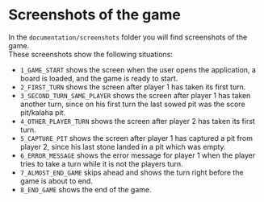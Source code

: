 # Screenshots of the game

In the `documentation/screenshots` folder you will find screenshots of the game.  
These screenshots show the following situations:

- `1_GAME_START` shows the screen when the user opens the application, a board is loaded, and the game is ready to
  start.
- `2_FIRST_TURN` shows the screen after player 1 has taken its first turn.
- `3_SECOND_TURN_SAME_PLAYER` shows the screen after player 1 has taken another turn, since on his first turn the last
  sowed pit was the score pit/kalaha pit.
- `4_OTHER_PLAYER_TURN` shows the screen after player 2 has taken its first turn.
- `5_CAPTURE_PIT` shows the screen after player 1 has captured a pit from player 2, since his last stone landed in a pit
  which was empty.
- `6_ERROR_MESSAGE` shows the error message for player 1 when the player tries to take a turn while it is not the
  players turn.
- `7_ALMOST_END_GAME` skips ahead and shows the turn right before the game is about to end.
- `8_END_GAME` shows the end of the game.
